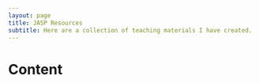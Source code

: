 ```yaml
---
layout: page
title: JASP Resources
subtitle: Here are a collection of teaching materials I have created. 
---
```

# Content
